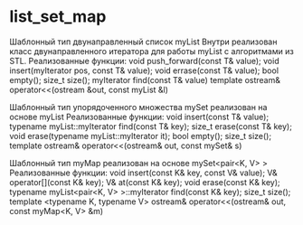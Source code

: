 # list_set_map

Шаблонный тип двунаправленный список myList
Внутри реализован класс двунаправленного итератора
для работы myList с алгоритмами из STL.
Реализованные функции:
void push_forward(const T& value);
void insert(myIterator pos, const T& value);
void errase(const T& value);
bool empty();
size_t size();
myIterator find(const T& value)
template <typename T>
ostream& operator<<(ostream &out, const myList<T> &l)

Шаблонный тип упорядоченного множества mySet реализован на основе
myList<T>
Реализованные функции:
void insert(const T& value);
typename myList<T>::myIterator find(const T& key);
size_t erase(const T& key);
void erase(typename myList<T>::myIterator it);
bool empty();
size_t size();
template <typename T>
ostream& operator<<(ostream& out, const mySet<T>& s)

Шаблонный тип myMap реализован на основе mySet<pair<K, V> >
Реализованные функции:
void insert(const K& key, const V& value);
V& operator[](const K& key);
V& at(const K& key);
void erase(const K& key);
typename myList<pair<K, V> >::myIterator find(const K& key);
size_t size();
template <typename K, typename V>
ostream& operator<<(ostream& out, const myMap<K, V> &m)
